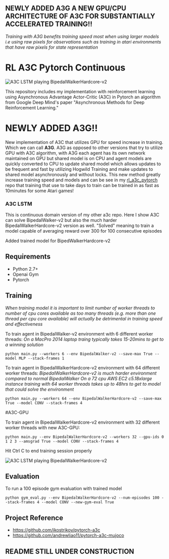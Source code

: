 ## NEWLY ADDED A3G A NEW GPU/CPU ARCHITECTURE OF A3C FOR SUBSTANTIALLY ACCELERATED TRAINING!!
*Training with A3G benefits training speed most when using larger models i.e using raw pixels for observations such as training in atari environments that have raw pixels for state representation*

# RL A3C Pytorch Continuous

![A3C LSTM playing BipedalWalkerHardcore-v2](https://github.com/dgriff777/a3c_continuous/blob/master/demo/BPHC.gif)

This repository includes my implementation with reinforcement learning using Asynchronous Advantage Actor-Critic (A3C) in Pytorch an algorithm from Google Deep Mind's paper "Asynchronous Methods for Deep Reinforcement Learning."

# NEWLY ADDED A3G!!
New implementation of A3C that utilizes GPU for speed increase in training. Which we can call **A3G**. A3G as opposed to other versions that try to utilize GPU with A3C algorithm, with A3G each agent has its own network maintained on GPU but shared model is on CPU and agent models are quickly converted to CPU to update shared model which allows updates to be frequent and fast by utilizing Hogwild Training and make updates to shared model asynchronously and without locks. This new method greatly increase training speed and models and can be see in my [rl_a3c_pytorch][55] repo that training that use to take days to train can be trained in as fast as 10minutes for some Atari games!

[55]: https://github.com/dgriff777/rl_a3c_pytorch

### A3C LSTM

This is continuous domain version of my other a3c repo. Here I show A3C can solve BipedalWalker-v2 but also the much harder BipedalWalkerHardcore-v2 version as well. "Solved" meaning to train a model capable of averaging reward over 300 for 100 consecutive episodes

Added trained model for BipedWalkerHardcore-v2

## Requirements

- Python 2.7+
- Openai Gym
- Pytorch

## Training
*When training model it is important to limit number of worker threads to number of cpu cores available as too many threads (e.g. more than one thread per cpu core available) will actually be detrimental in training speed and effectiveness*

To train agent in BipedalWalker-v2 environment with 6 different worker threads:
*On a MacPro 2014 laptop traing typically takes 15-20mins to get to a winning solution*

```
python main.py --workers 6 --env BipedalWalker-v2 --save-max True --model MLP --stack-frames 1
```

To train agent in BipedalWalkerHardcore-v2 environment with 64 different worker threads:
*BipedalWalkerHardcore-v2 is much harder environment compared to normal BipedalWalker*
*On a 72 cpu AWS EC2 c5.18xlarge instance training with 64 worker threads takes up to 48hrs to get to model that could solve the environment*

```
python main.py --workers 64 --env BipedalWalkerHardcore-v2 --save-max True --model CONV --stack-frames 4
```

#A3C-GPU

To train agent in BipedalWalkerHardcore-v2 environment with 32 different worker threads with new A3C-GPU:

```
python main.py --env BipedalWalkerHardcore-v2 --workers 32 --gpu-ids 0 1 2 3 --amsgrad True --model CONV --stack-frames 4
```


Hit Ctrl C to end training session properly

![A3C LSTM playing BipedalWalkerHardcore-v2](https://github.com/dgriff777/a3c_continuous/blob/master/demo/BPHC3.gif)

## Evaluation
To run a 100 episode gym evaluation with trained model
```
python gym_eval.py --env BipedalWalkerHardcore-v2 --num-episodes 100 --stack-frames 4 --model CONV --new-gym-eval True
```

## Project Reference

- https://github.com/ikostrikov/pytorch-a3c
- https://github.com/andrewliao11/pytorch-a3c-mujoco


## README STILL UNDER CONSTRUCTION
